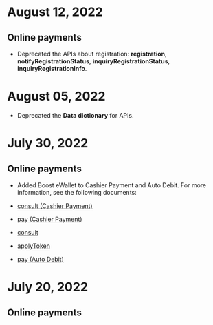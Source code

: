 August 12, 2022
===============

Online payments
---------------

*   Deprecated the APIs about registration: **registration**, **notifyRegistrationStatus**, **inquiryRegistrationStatus**, **inquiryRegistrationInfo**.

August 05, 2022
===============

*   Deprecated the **Data dictionary** for APIs.

July 30, 2022
=============

Online payments
---------------

*   Added Boost eWallet to Cashier Payment and Auto Debit. For more information, see the following documents:

*   [consult (Cashier Payment)](https://global.alipay.com/docs/ac/ams/consult_cashier)
*   [pay (Cashier Payment)](https://global.alipay.com/docs/ac/ams/payment_cashier)
*   [consult](https://global.alipay.com/docs/ac/ams/authconsult)
*   [applyToken](https://global.alipay.com/docs/ac/ams/accesstokenapp)
*   [pay (Auto Debit)](https://global.alipay.com/docs/ac/ams/payment_agreement)

July 20, 2022
=============

Online payments
---------------